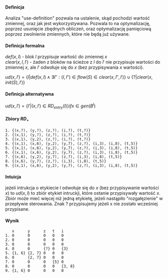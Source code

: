 #### Definicja

Analiza "use-definition" pozwala na ustalenie,
skąd pochodzi wartość zmiennej, oraz jak jest wykorzystywana.
Pozwala to na optymalizację, poprzez usunięcie zbędnych obliczeń,
oraz optymalizację pamięciową poprzez zwolnienie zmiennych,
które nie będą już używane.

#### Definicja formalna

$def(x, l)$ - blok $l$ przypisuje wartość do zmiennej $x$\
$clear(x, l, l')$ - żaden z bloków na ścieżce z $l$ do $l'$ nie przypisuje wartości do zmiennej $x$, ale $l'$ odwołuje się do $x$ (bez przypisywania $x$ wartości).

$ud(x, l') = \{l | def(x, l) \land \exists l'':(l,l'')\in flow(S) \in clear(x, l'', l')\}\cup \{?|clear(x, init(S),l')\}$

#### Definicja alternatywna

$ud(x, l') = \{l' | (x, l') \in RD_{entry}(l)\} if x \in gen(B^l)$

#### Zbiory $RD_\circ$

```
1. {(x,?), (y,?), (z,?), (i,?), (t,?)}
2. {(x,1), (y,?), (z,?), (i,?), (t,?)}
3. {(x,1), (y,2), (z,?), (i,?), (t,?)}
4. {(x,1), (x,6), (y,2), (y,7), (z,?), (i,3), (i,8), (t,5)}
5. {(x,1), (x,6), (y,2), (y,7), (z,?), (i,3), (i,8), (t,5)}
6. {(x,1), (x,6), (y,2), (y,7), (z,?), (i,3), (i,8), (t,5)}
7. {(x,6), (y,2), (y,7), (z,?), (i,3), (i,8), (t,5)}
8. {(x,6), (y,7), (z,?), (i,3), (i,8), (t,5)}
9. {(x,1), (x,6), (y,2), (y,7), (z,?), (i,3), (i,8), (t,5)}
```

#### Intuicja

jeżeli intrukcja o etykiecie l odwołuje się do $x$ (bez przypisywanie wartości $x$) to $ud(x, l)$ to zbiór etykiet intruckji, które ostanie przypisywały wartość $x$. Zbiór może mieć więcej niż jedną etykietę, jeżeli nastąpiło "rozgałęzienie" w przepływie sterowania. Znak ? przypisujemy jeżeli x nie zostało wcześniej przypisane.

#### Wynik

```
   x      y      z   t   i
1. 0      0      0   0   0
2. 0      0      0   0   0
3. 0      0      0   0   0
4. 0      0      {?} 0   {3}
5. {1, 6} {2, 7} 0   0   0
6. 0      {2, 7} 0   0   0
7. 0      0      0   {5} 0
8. 0      0      0   0   {3, 8}
9. {1, 6} 0      0   0   0
```
